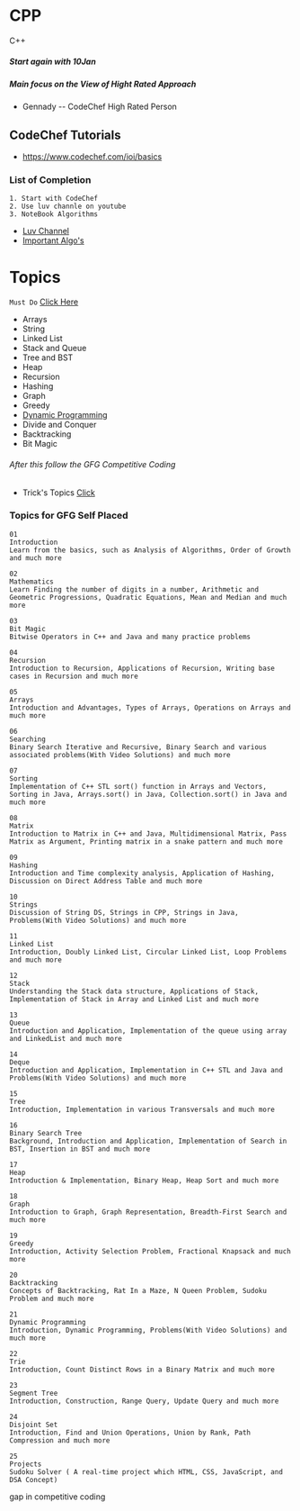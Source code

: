 # CPP
C++
##### Start again with 10Jan 
##### Main focus on the View of Hight Rated Approach
- Gennady -- CodeChef High Rated Person 

## CodeChef Tutorials
- https://www.codechef.com/ioi/basics


### List of Completion  
```
1. Start with CodeChef 
2. Use luv channle on youtube 
3. NoteBook Algorithms 
```
- [Luv Channel ](https://www.youtube.com/playlist?list=PLauivoElc3ggagradg8MfOZreCMmXMmJ-)
- [Important Algo's](https://www.geeksforgeeks.org/top-algorithms-and-data-structures-for-competitive-programming/) 

# Topics 
```Must Do``` [Click Here](https://www.geeksforgeeks.org/must-do-coding-questions-for-companies-like-amazon-microsoft-adobe/?ref=lbp)
- Arrays
- String
- Linked List
- Stack and Queue
- Tree and BST
- Heap
- Recursion
- Hashing
- Graph
- Greedy
- [Dynamic Programming](https://www.youtube.com/playlist?list=PL_z_8CaSLPWekqhdCPmFohncHwz8TY2Go)
- Divide and Conquer
- Backtracking
- Bit Magic

###### After this follow the GFG Competitive Coding 
- Trick's Topics [Click](https://www.geeksforgeeks.org/c-tricks-competitive-programming-c-11/)

### Topics for GFG Self Placed 
```
01
Introduction
Learn from the basics, such as Analysis of Algorithms, Order of Growth and much more

02
Mathematics
Learn Finding the number of digits in a number, Arithmetic and Geometric Progressions, Quadratic Equations, Mean and Median and much more

03
Bit Magic
Bitwise Operators in C++ and Java and many practice problems

04
Recursion
Introduction to Recursion, Applications of Recursion, Writing base cases in Recursion and much more

05
Arrays
Introduction and Advantages, Types of Arrays, Operations on Arrays and much more

06
Searching
Binary Search Iterative and Recursive, Binary Search and various associated problems(With Video Solutions) and much more

07
Sorting
Implementation of C++ STL sort() function in Arrays and Vectors, Sorting in Java, Arrays.sort() in Java, Collection.sort() in Java and much more

08
Matrix
Introduction to Matrix in C++ and Java, Multidimensional Matrix, Pass Matrix as Argument, Printing matrix in a snake pattern and much more

09
Hashing
Introduction and Time complexity analysis, Application of Hashing, Discussion on Direct Address Table and much more

10
Strings
Discussion of String DS, Strings in CPP, Strings in Java, Problems(With Video Solutions) and much more

11
Linked List
Introduction, Doubly Linked List, Circular Linked List, Loop Problems and much more

12
Stack
Understanding the Stack data structure, Applications of Stack, Implementation of Stack in Array and Linked List and much more

13
Queue
Introduction and Application, Implementation of the queue using array and LinkedList and much more

14
Deque
Introduction and Application, Implementation in C++ STL and Java and Problems(With Video Solutions) and much more

15
Tree
Introduction, Implementation in various Transversals and much more

16
Binary Search Tree
Background, Introduction and Application, Implementation of Search in BST, Insertion in BST and much more

17
Heap
Introduction & Implementation, Binary Heap, Heap Sort and much more

18
Graph
Introduction to Graph, Graph Representation, Breadth-First Search and much more

19
Greedy
Introduction, Activity Selection Problem, Fractional Knapsack and much more

20
Backtracking
Concepts of Backtracking, Rat In a Maze, N Queen Problem, Sudoku Problem and much more

21
Dynamic Programming
Introduction, Dynamic Programming, Problems(With Video Solutions) and much more

22
Trie
Introduction, Count Distinct Rows in a Binary Matrix and much more

23
Segment Tree
Introduction, Construction, Range Query, Update Query and much more

24
Disjoint Set
Introduction, Find and Union Operations, Union by Rank, Path Compression and much more

25
Projects
Sudoku Solver ( A real-time project which HTML, CSS, JavaScript, and DSA Concept)
```
gap in competitive coding 
